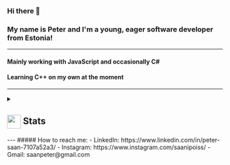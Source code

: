 ### Hi there 👋
### My name is Peter and I'm a young, eager software developer from Estonia!
---
#### Mainly working with JavaScript and occasionally C#
#### Learning C++ on my own at the moment
---
<details>
  <summary>
    <h2>
      <img align="center" src="https://github.com/PeterSaan/PeterSaan/blob/main/icons/stats.gif" width="32"/> 
      Stats
    </h2>
  </summary>
  <div align="center">
    ![](https://github-readme-stats.vercel.app/api?username=PeterSaan&theme=tokyonight&hide_border=false&include_all_commits=true&count_private=true)<br/>
    ![](https://github-readme-streak-stats.herokuapp.com/?user=PeterSaan&theme=tokyonight&hide_border=false)<br/>
    ![](https://github-readme-stats.vercel.app/api/top-langs/?username=PeterSaan&theme=tokyonight&hide_border=false&include_all_commits=true&count_private=true&layout=compact)<br/>
    ![](https://github-readme-activity-graph.vercel.app/graph?username=PeterSaan&theme=tokyo-night)
  </div>
</details>
---
##### How to reach me:
-  LinkedIn: https://www.linkedin.com/in/peter-saan-7107a52a3/
-  Instagram: https://www.instagram.com/saanipoiss/
-  Gmail: saanpeter@gmail.com

<!--
**PeterSaan/PeterSaan** is a ✨ _special_ ✨ repository because its `README.md` (this file) appears on your GitHub profile.

Here are some ideas to get you started:

- 🔭 I’m currently working on ...
- 🌱 I’m currently learning ...
- 👯 I’m looking to collaborate on ...
- 🤔 I’m looking for help with ...
- 💬 Ask me about ...
- 📫 How to reach me: ...
- 😄 Pronouns: ...
- ⚡ Fun fact: ...
-->
